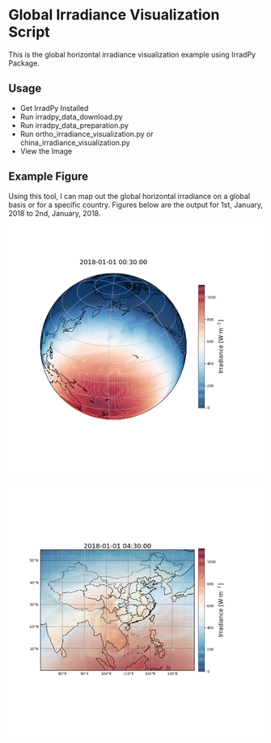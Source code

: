 # Global Irradiance Visualization Script 
This is the global horizontal irradiance visualization example using IrradPy Package.

## Usage
- Get IrradPy Installed
- Run irradpy_data_download.py
- Run irradpy_data_preparation.py
- Run ortho_irradiance_visualization.py or china_irradiance_visualization.py
- View the Image

## Example Figure
Using this tool, I can map out the global horizontal irradiance on a global basis or for a specific country. 
Figures below are the output for 1st, January, 2018 to 2nd, January, 2018.
![Ortho Image](https://raw.githubusercontent.com/BXYMartin/Python-IrradPy_Visualization/master/figure/ortho_irradiance.png)

![Country Image](https://raw.githubusercontent.com/BXYMartin/Python-IrradPy_Visualization/master/figure/china_irradiance.png)

